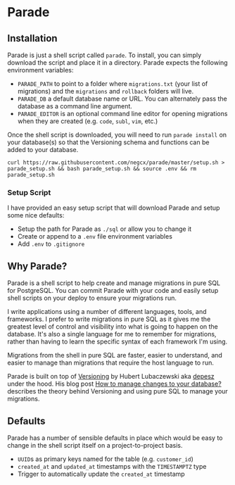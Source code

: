 # Parade

## Installation

Parade is just a shell script called `parade`. To install, you can simply download the script and place it in a directory. Parade expects the following environment variables:

- `PARADE_PATH` to point to a folder where `migrations.txt` (your list of migrations) and the `migrations` and `rollback` folders will live.
- `PARADE_DB` a default database name or URL. You can alternately pass the database as a command line argument.
- `PARADE_EDITOR` is an optional command line editor for opening migrations when they are created (e.g. `code`, `subl`, `vim`, etc.)

Once the shell script is downloaded, you will need to run `parade install` on your database(s) so that the Versioning schema and functions can be added to your database.

    curl https://raw.githubusercontent.com/negcx/parade/master/setup.sh > parade_setup.sh && bash parade_setup.sh && source .env && rm parade_setup.sh

### Setup Script

I have provided an easy setup script that will download Parade and setup some nice defaults:

- Setup the path for Parade as `./sql` or allow you to change it
- Create or append to a `.env` file environment variables
- Add `.env` to `.gitignore`

## Why Parade?

Parade is a shell script to help create and manage migrations in pure SQL for PostgreSQL. You can commit Parade with your code and easily setup shell scripts on your deploy to ensure your migrations run.

I write applications using a number of different languages, tools, and frameworks. I prefer to write migrations in pure SQL as it gives me the greatest level of control and visibility into what is going to happen on the database. It's also a single language for me to remember for migrations, rather than having to learn the specific syntax of each framework I'm using.

Migrations from the shell in pure SQL are faster, easier to understand, and easier to manage than migrations that require the host language to run.

Parade is built on top of [Versioning](https://gitlab.com/depesz/Versioning) by Hubert Lubaczewski aka [depesz](https://gitlab.com/depesz) under the hood. His blog post [How to manage changes to your database?](https://www.depesz.com/2010/08/22/versioning/) describes the theory behind Versioning and using pure SQL to manage your migrations.

## Defaults

Parade has a number of sensible defaults in place which would be easy to change in the shell script itself on a project-to-project basis.

- `UUID`s as primary keys named for the table (e.g. `customer_id`)
- `created_at` and `updated_at` timestamps with the `TIMESTAMPTZ` type
- Trigger to automatically update the `created_at` timestamp
